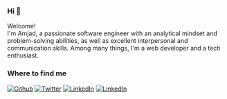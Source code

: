 ### Hi 👋

<p>Welcome! </br> I'm Amjad, a passionate software engineer with an analytical mindset and problem-solving abilities, as well as excellent interpersonal and communication skills. Among many things, I'm a web developer and a tech enthusiast.</p>

<h3>Where to find me</h3>
<p>
  <a href="https://github.com/glorious73" target="_blank"><img alt="Github" src="https://img.shields.io/badge/GitHub-%2312100E.svg?&style=for-the-badge&logo=Github&logoColor=white" /></a> 
  <a href="https://twitter.com/amjadmh73" target="_blank"><img alt="Twitter" src="https://img.shields.io/badge/twitter-%231DA1F2.svg?&style=for-the-badge&logo=twitter&logoColor=white" /></a> 
  <a href="https://www.linkedin.com/in/amjadaj-se" target="_blank"><img alt="LinkedIn" src="https://img.shields.io/badge/linkedin-%230077B5.svg?&style=for-the-badge&logo=linkedin&logoColor=white" /></a> 
  <a href="https://dev.to/amjadmh73" target="_blank"><img alt="LinkedIn" src="https://img.shields.io/badge/DEV-Dev.to-black" /></a> 
</p>

<!--
**glorious73/glorious73** is a ✨ _special_ ✨ repository because its `README.md` (this file) appears on your GitHub profile.

Here are some ideas to get you started:

- 🔭 I’m currently working on ...
- 🌱 I’m currently learning ...
- 👯 I’m looking to collaborate on ...
- 🤔 I’m looking for help with ...
- 💬 Ask me about ...
- 📫 How to reach me: ...
- 😄 Pronouns: ...
- ⚡ Fun fact: ...
-->
